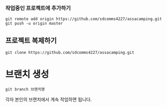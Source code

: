 ### 작업중인 프로젝트에 추가하기
```
git remote add origin https://github.com/sdcomms4227/assacamping.git
git push -u origin master
```

## 프로젝트 복제하기
```
git clone https://github.com/sdcomms4227/assacamping.git
```

# 브랜치 생성
```
git branch 브랜치명
```
각자 본인의 브랜치에서 계속 작업하면 됩니다.
